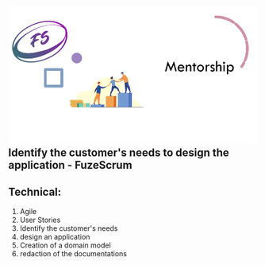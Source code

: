 ![](img/fs.png)
Identify the customer's needs to design the application - FuzeScrum
---------
## Technical:

1. Agile 
2. User Stories
3. Identify the customer's needs
4. design an application
5. Creation of a domain model
6. redaction of the documentations

